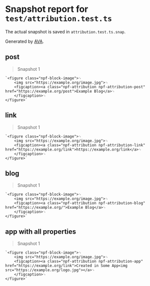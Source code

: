# Snapshot report for `test/attribution.test.ts`

The actual snapshot is saved in `attribution.test.ts.snap`.

Generated by [AVA](https://avajs.dev).

## post

> Snapshot 1

    `<figure class="npf-block-image">␊
        <img src="https://example.org/image.jpg">␊
        <figcaption><a class="npf-attribution npf-attribution-post" href="https://example.org/post">Example Blog</a>␊
        </figcaption>␊
    </figure>`

## link

> Snapshot 1

    `<figure class="npf-block-image">␊
        <img src="https://example.org/image.jpg">␊
        <figcaption><a class="npf-attribution npf-attribution-link" href="https://example.org/link">https://example.org/link</a>␊
        </figcaption>␊
    </figure>`

## blog

> Snapshot 1

    `<figure class="npf-block-image">␊
        <img src="https://example.org/image.jpg">␊
        <figcaption><a class="npf-attribution npf-attribution-blog" href="https://example.org/">Example Blog</a>␊
        </figcaption>␊
    </figure>`

## app with all properties

> Snapshot 1

    `<figure class="npf-block-image">␊
        <img src="https://example.org/image.jpg">␊
        <figcaption><a class="npf-attribution npf-attribution-app" href="https://example.org/link">Created in Some App<img src="https://example.org/logo.jpg"></a>␊
        </figcaption>␊
    </figure>`

